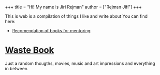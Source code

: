 +++
title = "Hi! My name is Jiri Rejman"
author = ["Rejman Jiří"]
+++

This is web is a compilation of things I like and write about You can find here:
- [Recomendation of books for mentoring](/articles/reading)
#  [Waste Book](/waste-book)
Just a random thougths, movies, music and art impressions and everything in between.
